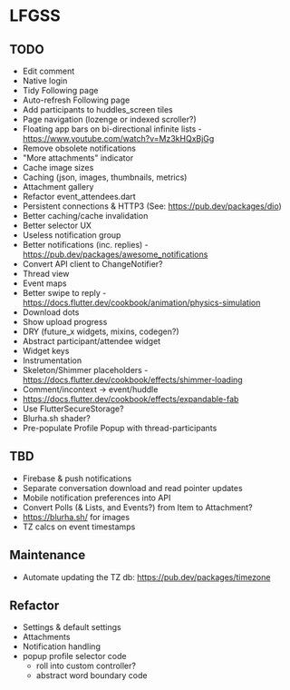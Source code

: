 # LFGSS

## TODO

- Edit comment
- Native login
- Tidy Following page
- Auto-refresh Following page
- Add participants to huddles_screen tiles
- Page navigation (lozenge or indexed scroller?)
- Floating app bars on bi-directional infinite lists - https://www.youtube.com/watch?v=Mz3kHQxBjGg
- Remove obsolete notifications
- "More attachments" indicator
- Cache image sizes
- Caching (json, images, thumbnails, metrics)
- Attachment gallery
- Refactor event_attendees.dart
- Persistent connections & HTTP3 (See: https://pub.dev/packages/dio)
- Better caching/cache invalidation
- Better selector UX
- Useless notification group
- Better notifications (inc. replies) - https://pub.dev/packages/awesome_notifications
- Convert API client to ChangeNotifier?
- Thread view
- Event maps
- Better swipe to reply - https://docs.flutter.dev/cookbook/animation/physics-simulation
- Download dots
- Show upload progress
- DRY (future_x widgets, mixins, codegen?)
- Abstract participant/attendee widget
- Widget keys
- Instrumentation
- Skeleton/Shimmer placeholders - https://docs.flutter.dev/cookbook/effects/shimmer-loading
- Comment/incontext -> event/huddle
- https://docs.flutter.dev/cookbook/effects/expandable-fab
- Use FlutterSecureStorage?
- Blurha.sh shader?
- Pre-populate Profile Popup with thread-participants

## TBD

- Firebase & push notifications
- Separate conversation download and read pointer updates
- Mobile notification preferences into API
- Convert Polls (& Lists, and Events?) from Item to Attachment?
- https://blurha.sh/ for images
- TZ calcs on event timestamps

## Maintenance

- Automate updating the TZ db: https://pub.dev/packages/timezone

## Refactor

- Settings & default settings
- Attachments
- Notification handling
- popup profile selector code
  - roll into custom controller?
  - abstract word boundary code
